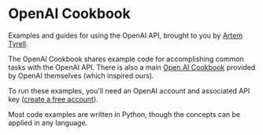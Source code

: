# OpenAI Cookbook
Examples and guides for using the OpenAI API, brought to you by [Artem Tyrell](https://artemtyrell.com).

The OpenAI Cookbook shares example code for accomplishing common tasks with the OpenAI API. There is also a main [Open AI Cookbook](https://github.com/openai/openai-cookbook) provided by OpenAI themselves (which inspired ours).

To run these examples, you'll need an OpenAI account and associated API key ([create a free account](https://beta.openai.com/signup)).

Most code examples are written in Python, though the concepts can be applied in any language.
